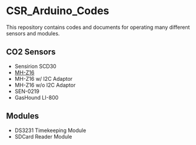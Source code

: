 # CSR_Arduino_Codes

This repository contains codes and documents for operating many different sensors and modules.

## CO2 Sensors
- Sensirion SCD30
- [MH-Z16](Photos/MH-Z16_VersionA_Pic.jpg)  
- MH-Z16 w/ I2C Adaptor
- MH-Z16 w/o I2C Adaptor
- SEN-0219
- GasHound LI-800

## Modules
- DS3231 Timekeeping Module
- SDCard Reader Module
